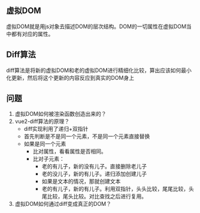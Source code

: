 ## 虚拟DOM

虚拟DOM就是用js对象去描述DOM的层次结构。DOM的一切属性在虚拟DOM当中都有对应的属性。

## Diff算法

diff算法是将新的虚拟DOM和老的虚拟DOM进行精细化比较，算出应该如何最小化更新，然后将这个更新的内容反应到真实的DOM身上

## 问题

1. 虚拟DOM如何被渲染函数创造出来的？
2. vue2-diff算法的原理？
   - diff实现利用了递归+双指针
   - 首先判断是不是同一个元素，不是同一个元素直接替换
   - 如果是同一个元素
     - 比对属性，看看属性是否相同。
     - 比对子元素：
       - 老的有儿子，新的没有儿子。直接删除老儿子
       - 老的没儿子，新的有儿子。递归添加创建儿子
       - 如果是文本的情况，那就创建文本
       - 老的有儿子，新的有儿子。利用双指针，头头比较，尾尾比较，头尾比较，尾头比较。对比查找之后进行复用。
3. 虚拟DOM如何通过diff变成真正的DOM？


